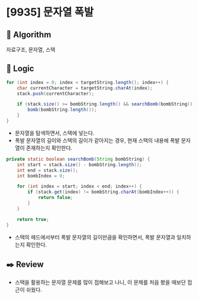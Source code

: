 # [9935] 문자열 폭발

## :pushpin: **Algorithm**

자료구조, 문자열, 스택

## :round_pushpin: **Logic**

```java
for (int index = 0; index < targetString.length(); index++) {
    char currentCharacter = targetString.charAt(index);
    stack.push(currentCharacter);

    if (stack.size() >= bombString.length() && searchBomb(bombString)) {
        bomb(bombString.length());
    }
}
```

- 문자열을 탐색하면서, 스택에 넣는다.
- 폭발 문자열의 길이와 스택의 길이가 같아지는 경우, 현재 스택의 내용에 폭발 문자열이 존재하는지 확인한다.

```java
private static boolean searchBomb(String bombString) {
    int start = stack.size() - bombString.length();
    int end = stack.size();
    int bombIndex = 0;

    for (int index = start; index < end; index++) {
        if (stack.get(index) != bombString.charAt(bombIndex++)) {
            return false;
        }
    }

    return true;
}
```

- 스택의 헤드에서부터 폭발 문자열의 길이만큼을 확인하면서, 폭발 문자열과 일치하는지 확인한다.

## :black_nib: **Review**
- 스택을 활용하는 문자열 문제를 많이 접해보고 나니, 이 문제를 처음 봤을 때보단 접근이 쉬웠다.